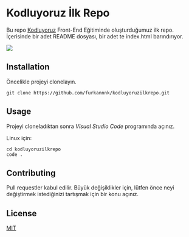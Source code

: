 # Kodluyoruz İlk Repo

Bu repo [Kodluyoruz](https://www.kodluyoruz.org) Front-End Eğitiminde oluşturduğumuz ilk repo. İçerisinde bir adet README dosyası, bir adet te index.html barındırıyor.

![](ilkrepo.png)

## Installation

Öncelikle projeyi clonelayın.

```
git clone https://github.com/furkannnk/kodluyoruzilkrepo.git
```

## Usage

Projeyi cloneladıktan sonra *Visual Studio Code* programında açınız.

Linux için:

```
cd kodluyoruzilkrepo
code .
```

## Contributing

Pull requestler kabul edilir. Büyük değişiklikler için, lütfen önce neyi değiştirmek istediğinizi tartışmak için bir konu açınız.

## License

[MIT](https://choosealicense.com/licenses/mit/)